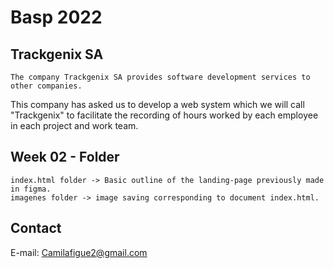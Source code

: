 # Basp 2022

## Trackgenix SA
```
The company Trackgenix SA provides software development services to other companies.
```
This company has asked us to develop a web system which we will call "Trackgenix" to facilitate the recording of hours worked by each employee in each project and work team.

## Week 02 - Folder
```
index.html folder -> Basic outline of the landing-page previously made in figma.
imagenes folder -> image saving corresponding to document index.html.
```
## Contact
E-mail: Camilafigue2@gmail.com